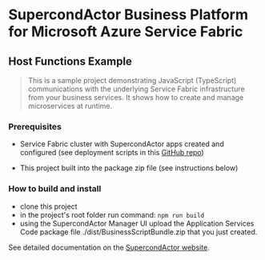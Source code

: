 # SupercondActor Business Platform for Microsoft Azure Service Fabric 

## Host Functions Example
> This is a sample project demonstrating JavaScript (TypeScript) communications with the underlying Service Fabric infrastructure from your business services. It shows how to create and manage microservices at runtime.

### Prerequisites

- Service Fabric cluster with SupercondActor apps created and configured (see deployment scripts in this [GitHub repo](https://github.com/SupercondActor))

- This project built into the package zip file (see instructions below)

### How to build and install

- clone this project
- in the project's root folder run command: `npm run build`
- using the SupercondActor Manager UI upload the Application Services Code package file ./dist/BusinessScriptBundle.zip that you just created.


See detailed documentation on the [SupercondActor website](https://www.supercondactor.com/documentation).